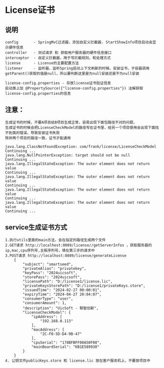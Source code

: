 # License证书
    
## 说明
    config       - SpringMvC过滤器，添加自定义拦截器. StartShowInfo项目启动会显示硬件信息
    controller   - 测试请求 和 获取用户服务器的硬件信息接口
    interceptor  - 自定义拦截器，用于写拦截规则，和处理方式
    license      - License的主要配置方法
    listener     - 监听器，监听Spring启动上下文刷新的时候，安装证书，子容器调用getParent()获取的值是null，所以要判断这里是为null安装还是不为null安装

    license-config.properties - 存放license证书验证信息
    启动类上加 @PropertySource({"license-config.properties"}) 注解获取license-config.properties的信息
## 注意：
    生成证书的时候，不要A项目给B项目生成正常，容易出现下面包路径不对的问题，
    生成证书的时候会把LicenseCheckModel的路径写在证书里，给另一个项目使用会出现下面找不到类的错误，导致安装证书失败
    除非两个项目的路径一致，证书才能通用

    java.lang.ClassNotFoundException: com/frank/license/LicenseCheckModel
    Continuing ...
    java.lang.NullPointerException: target should not be null
    Continuing ...
    java.lang.IllegalStateException: The outer element does not return value
    Continuing ...
    java.lang.IllegalStateException: The outer element does not return value
    Continuing ...
    java.lang.IllegalStateException: The outer element does not return value
    Continuing ...
    java.lang.IllegalStateException: The outer element does not return value
    Continuing ...

## service生成证书方式
    1.执行utils里面的main方法，会在指定的路径生成两个文件
    2.GET请求 http://localhost:8089/license//getServerInfos ，获取服务器的ip,mac,cpu序列号,主板序列号，填在第三步的请求中
    3.POST请求 http://localhost:8089/license/generateLicense
        {
            "subject": "smartseed",
            "privateAlias": "privatekey",
            "keyPass": "2024uicsoft",
            "storePass": "2024uicsoft",
            "licensePath": "D:/license1/license.lic",
            "privateKeysStorePath": "D:/license1/privateKeys.store",
            "issuedTime": "2024-02-27 00:00:01",
            "expiryTime": "2024-04-27 20:04:07",
            "consumerType": "user",
            "consumerAmount": 1,
            "description": "UicSoft - 联智创新",
            "licenseCheckModel": {
                "ipAddress": [
                    "192.168.0.113"
                ],
                "macAddress": [
                    "2C-F0-5D-D4-9B-47"
                ],
                "cpuSerial": "178BFBFF00A50F00",
                "mainBoardSerial": "KB1E589930"
            }
        }
    4. 公钥文件publicKeys.store 和 license.lic 放在客户服务机上，不要放项目中